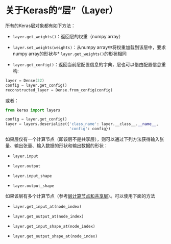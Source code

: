 # 关于Keras的“层”（Layer）

所有的Keras层对象都有如下方法：

* ```layer.get_weights()```：返回层的权重（numpy array）

* ```layer.set_weights(weights)```：从numpy array中将权重加载到该层中，要求numpy array的形状与* ```layer.get_weights()```的形状相同

* ```layer.get_config()```：返回当前层配置信息的字典，层也可以借由配置信息重构:
```python
layer = Dense(32)
config = layer.get_config()
reconstructed_layer = Dense.from_config(config)
```

或者：

```python
from keras import layers

config = layer.get_config()
layer = layers.deserialize({'class_name': layer.__class__.__name__,
                            'config': config})
```

如果层仅有一个计算节点（即该层不是共享层），则可以通过下列方法获得输入张量、输出张量、输入数据的形状和输出数据的形状：

* ```layer.input```

* ```layer.output```

* ```layer.input_shape```

* ```layer.output_shape```

如果该层有多个计算节点（参考[层计算节点和共享层](../getting_started/functional_API/#node)）。可以使用下面的方法

* ```layer.get_input_at(node_index)```

* ```layer.get_output_at(node_index)```

* ```layer.get_input_shape_at(node_index)```

* ```layer.get_output_shape_at(node_index)```